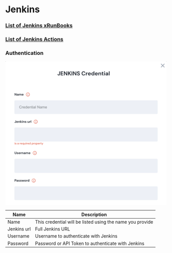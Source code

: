 # Jenkins

### [List of Jenkins xRunBooks](broken-reference)

### [List of Jenkins Actions](https://docs.unskript.com/unskript-product-documentation/lists/action\_list#jenkins)

### Authentication

![Information needed to onboard Jenkins connector](<../../.gitbook/assets/Screen Shot 2022-06-15 at 8.14.19 PM.png>)

| Name        | Description                                               |
| ----------- | --------------------------------------------------------- |
| Name        | This credential will be listed using the name you provide |
| Jenkins url | Full Jenkins URL                                          |
| Username    | Username to authenticate with Jenkins                     |
| Password    | Password or API Token to authenticate with Jenkins        |
